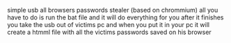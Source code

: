 simple usb all browsers passwords stealer (based on chrommium)
all you have to do is run the bat file and it will do everything for you 
after it finishes you take the usb out of victims pc 
and when you put it in your pc it will create a htmml file with all the victims passwords saved on his browser
